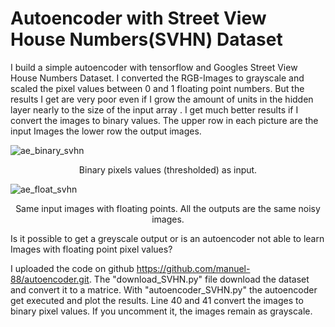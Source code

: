 # Autoencoder with Street View House Numbers(SVHN) Dataset

I build a simple autoencoder with tensorflow and Googles Street View House Numbers Dataset. I converted the RGB-Images to grayscale and scaled the pixel values between 0 and 1 floating point numbers. But the results I get are very poor even if I grow the amount of units in the hidden layer nearly to the size of the input array . I get much better results if I convert the images to binary values. The upper row in each picture are the input Images the lower row the output images.


  ![ae_binary_svhn](https://cloud.githubusercontent.com/assets/14162105/19847792/94680ece-9f49-11e6-91c1-8fddc00924b4.png)
<p align="center">  
  Binary pixels values (thresholded) as input.
</p>

![ae_float_svhn](https://cloud.githubusercontent.com/assets/14162105/19847795/964f5256-9f49-11e6-8d9c-9389e0569267.png)
<p align="center">  
  Same input images with floating points. All the outputs are the same noisy images.
</p>



Is it possible to get a greyscale output or is an autoencoder not able to learn Images with floating point pixel values? 

I uploaded the code on github https://github.com/manuel-88/autoencoder.git. The "download_SVHN.py" file download the dataset and convert it to a matrice. With "autoencoder_SVHN.py" the autoencoder get executed and plot the results. Line 40 and 41 convert the images to binary pixel values. If you uncomment it, the images remain as grayscale.


